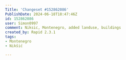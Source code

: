 ```yaml
---
Title: 'Changeset #152862086'
PublishDate: 2024-06-18T18:47:46Z
id: 152862086
user: Simon0997
comment: Niksic, Montenegro, added landuse, buildings
created_by: Rapid 2.3.1
tags:
- Montenegro
- Nikšić

---
```

